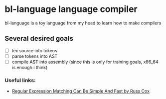# bl-language language compiler
bl-language is a toy language from my head to learn how to make compilers

## Several desired goals
- [ ] lex source into tokens
- [ ] parse tokens into AST
- [ ] compile AST into assembly (since this is only for training goals, x86_64 is enough i think)

### Useful links:
- [Regular Expression Matching Can Be Simple And Fast by Russ Cox](https://swtch.com/~rsc/regexp/regexp1.html)
